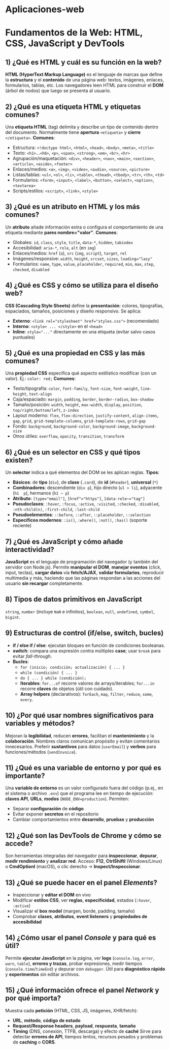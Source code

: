 # Aplicaciones-web

# Fundamentos de la Web: HTML, CSS, JavaScript y DevTools

## 1) ¿Qué es HTML y cuál es su función en la web?
**HTML (HyperText Markup Language)** es el lenguaje de marcas que define la **estructura** y el **contenido** de una página web: textos, imágenes, enlaces, formularios, tablas, etc. Los navegadores leen HTML para construir el **DOM** (árbol de nodos) que luego se presenta al usuario.

## 2) ¿Qué es una etiqueta HTML y etiquetas comunes?
Una **etiqueta HTML** (tag) delimita y describe un tipo de contenido dentro del documento. Normalmente tiene **apertura** `<etiqueta>` y **cierre** `</etiqueta>`.
**Comunes**:
- Estructura: `<!doctype html>`, `<html>`, `<head>`, `<body>`, `<meta>`, `<title>`
- Texto: `<h1>`…`<h6>`, `<p>`, `<span>`, `<strong>`, `<em>`, `<br>`, `<hr>`
- Agrupación/maquetación: `<div>`, `<header>`, `<nav>`, `<main>`, `<section>`, `<article>`, `<aside>`, `<footer>`
- Enlaces/medios: `<a>`, `<img>`, `<video>`, `<audio>`, `<source>`, `<picture>`
- Listas/tablas: `<ul>`, `<ol>`, `<li>`, `<table>`, `<thead>`, `<tbody>`, `<tr>`, `<th>`, `<td>`
- Formularios: `<form>`, `<input>`, `<label>`, `<button>`, `<select>`, `<option>`, `<textarea>`
- Scripts/estilos: `<script>`, `<link>`, `<style>`

## 3) ¿Qué es un atributo en HTML y los más comunes?
Un **atributo** añade información extra o configura el comportamiento de una etiqueta mediante **pares nombre="valor"**.
**Comunes**:
- Globales: `id`, `class`, `style`, `title`, `data-*`, `hidden`, `tabindex`
- Accesibilidad: `aria-*`, `role`, `alt` (en `img`)
- Enlaces/medios: `href` (`a`), `src` (`img`, `script`), `target`, `rel`
- Imágenes/responsive: `width`, `height`, `srcset`, `sizes`, `loading="lazy"`
- Formularios: `name`, `type`, `value`, `placeholder`, `required`, `min`, `max`, `step`, `checked`, `disabled`

## 4) ¿Qué es CSS y cómo se utiliza para el diseño web?
**CSS (Cascading Style Sheets)** define la **presentación**: colores, tipografías, espaciados, tamaños, posiciones y diseño responsivo. Se aplica:
- **Externo**: `<link rel="stylesheet" href="styles.css">` (recomendado)
- **Interno**: `<style> ... </style>` en el `<head>`
- **Inline**: `style="..."` directamente en una etiqueta (evitar salvo casos puntuales)

## 5) ¿Qué es una propiedad en CSS y las más comunes?
Una **propiedad CSS** especifica qué aspecto estilístico modificar (con un valor). Ej.: `color: red;`
**Comunes**:
- Texto/tipografía: `color`, `font-family`, `font-size`, `font-weight`, `line-height`, `text-align`
- Caja/espaciado: `margin`, `padding`, `border`, `border-radius`, `box-shadow`
- Tamaño/posición: `width`, `height`, `max-width`, `display`, `position`, `top/right/bottom/left`, `z-index`
- Layout moderno: `flex`, `flex-direction`, `justify-content`, `align-items`, `gap`, `grid`, `grid-template-columns`, `grid-template-rows`, `grid-gap`
- Fondo: `background`, `background-color`, `background-image`, `background-size`
- Otros útiles: `overflow`, `opacity`, `transition`, `transform`

## 6) ¿Qué es un selector en CSS y qué tipos existen?
Un **selector** indica a qué elementos del DOM se les aplican reglas.
**Tipos**:
- **Básicos**: de **tipo** (`div`), de **clase** (`.card`), de **id** (`#header`), **universal** (`*`)
- **Combinadores**: descendiente (`div p`), hijo directo (`ul > li`), adyacente (`h1  p`), hermanos (`h1 ~ p`)
- **Atributo**: `[type="email"]`, `[href^="https"]`, `[data-role~="tag"]`
- **Pseudoclases**: `:hover`, `:focus`, `:active`, `:visited`, `:checked`, `:disabled`, `:nth-child(n)`, `:first-child`, `:last-child`
- **Pseudoelementos**: `::before`, `::after`, `::placeholder`, `::selection`
- **Específicos modernos**: `:is()`, `:where()`, `:not()`, `:has()` (soporte reciente)

## 7) ¿Qué es JavaScript y cómo añade interactividad?
**JavaScript** es el lenguaje de programación del navegador (y también del servidor con Node.js). Permite **manipular el DOM**, **manejar eventos** (click, input, teclas), **cargar datos** vía **fetch/AJAX**, **validar formularios**, reproducir multimedia y más, haciendo que las páginas respondan a las acciones del usuario **sin recargar** completamente.

## 8) Tipos de datos primitivos en JavaScript
`string`, `number` (incluye `NaN` e infinitos), `boolean`, `null`, `undefined`, `symbol`, `bigint`.

## 9) Estructuras de control (if/else, switch, bucles)
- **if / else if / else**: ejecutan bloques en función de condiciones booleanas.
- **switch**: compara una expresión contra múltiples **case**; usar `break` para evitar *fall-through*.
- **Bucles**:
  - `for (inicio; condición; actualización) { ... }`
  - `while (condición) { ... }`
  - `do { ... } while (condición);`
  - **Iterables**: `for...of` recorre valores de arrays/iterables; `for...in` recorre **claves** de objetos (útil con cuidado).
  - **Array helpers** (declarativos): `forEach`, `map`, `filter`, `reduce`, `some`, `every`.

## 10) ¿Por qué usar nombres significativos para variables y métodos?
Mejoran la **legibilidad**, reducen **errores**, facilitan el **mantenimiento** y la **colaboración**. Nombres claros comunican propósito y evitan comentarios innecesarios. Preferir **sustantivos** para datos (`userEmail`) y **verbos** para funciones/métodos (`sendInvoice`).

## 11) ¿Qué es una variable de entorno y por qué es importante?
Una **variable de entorno** es un valor configurado fuera del código (p.ej., en el sistema o archivo `.env`) que el programa lee en tiempo de ejecución: **claves API**, **URLs**, **modos** (`NODE_ENV=production`). Permiten:
- Separar **configuración** de **código**
- Evitar exponer **secretos** en el repositorio
- Cambiar comportamientos entre **desarrollo**, **pruebas** y **producción**

## 12) ¿Qué son las DevTools de Chrome y cómo se accede?
Son herramientas integradas del navegador para **inspeccionar**, **depurar**, **medir rendimiento** y **analizar red**.
Acceso: **F12**, **CtrlShiftI** (Windows/Linux) o **CmdOptionI** (macOS), o clic derecho → **Inspect/Inspeccionar**.

## 13) ¿Qué se puede hacer en el panel *Elements*?
- Inspeccionar y **editar el DOM** en vivo
- Modificar **estilos CSS**, ver **reglas**, **especificidad**, estados (`:hover`, `:active`)
- Visualizar el **box model** (margen, borde, padding, tamaño)
- Comprobar **clases**, **atributos**, **event listeners** y **propiedades de accesibilidad**

## 14) ¿Cómo usar el panel *Console* y para qué es útil?
Permite **ejecutar JavaScript** en la página, ver **logs** (`console.log`, `error`, `warn`, `table`), **errores y trazas**, probar expresiones, medir tiempos (`console.time`/`timeEnd`) y depurar con `debugger`. Útil para **diagnóstico rápido** y **experimentos** sin editar archivos.

## 15) ¿Qué información ofrece el panel *Network* y por qué importa?
Muestra cada **petición** (HTML, CSS, JS, imágenes, XHR/fetch):
- **URL**, **método**, **código de estado**
- **Request/Response headers**, **payload**, **respuesta**, **tamaño**
- **Timing** (DNS, conexión, TTFB, descarga) y efecto de **caché**
Sirve para detectar **errores de API**, tiempos lentos, recursos pesados y problemas de **caching** o **CORS**.
